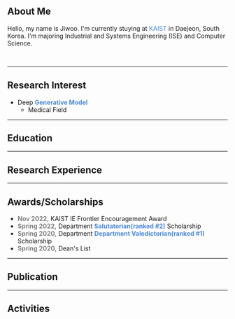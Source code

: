 ## About Me
Hello, my name is Jiwoo. I'm currently stuying at <span style="color:#4B89DC">KAIST</span> in Daejeon, South Korea. I'm majoring Industrial and Systems Engineering (ISE) and Computer Science. 

<br>

---

## Research Interest
- Deep **<span style="color:#4B89DC">Generative Model</span>**
  - Medical Field

***

## Education

***

## Research Experience

***

## Awards/Scholarships
- <b><span style="color:grey;">Nov 2022,</span></b> KAIST IE Frontier Encouragement Award
- <b><span style="color:grey;">Spring 2022,</span></b> Department <b><span style="color:#4B89DC;">Salutatorian(ranked #2)</span></b> Scholarship 
- <b><span style="color:grey;">Spring 2020,</span></b> Department <b><span style="color:#4B89DC;">Department Valedictorian(ranked #1)</span></b> Scholarship
- <b><span style="color:grey;">Spring 2020,</span></b> Dean's List

***

## Publication

***

## Activities
